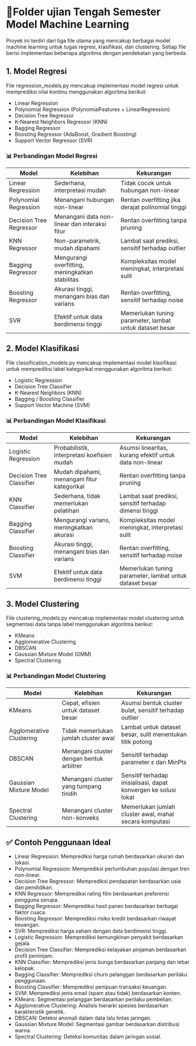 # 📂Folder ujian Tengah Semester Model Machine Learning
Proyek ini terdiri dari tiga file utama yang mencakup berbagai model machine learning untuk tugas regresi, klasifikasi, dan clustering. Setiap file berisi implementasi beberapa algoritma dengan pendekatan yang berbeda.

## 1. Model Regresi
File regression_models.py mencakup implementasi model regresi untuk memprediksi nilai kontinu menggunakan algoritma berikut:
- Linear Regression
- Polynomial Regression (PolynomialFeatures + LinearRegression)
- Decision Tree Regressor
- K-Nearest Neighbors Regressor (KNN)
- Bagging Regressor
- Boosting Regressor (AdaBoost, Gradient Boosting)
- Support Vector Regressor (SVR)
### 📊 Perbandingan Model Regresi
| Model                   | Kelebihan                                       | Kekurangan                                              |
| ----------------------- | ----------------------------------------------- | ------------------------------------------------------- |
| Linear Regression       | Sederhana, interpretasi mudah                   | Tidak cocok untuk hubungan non-linear                   |
| Polynomial Regression   | Menangani hubungan non-linear                   | Rentan overfitting jika derajat polinomial tinggi       |
| Decision Tree Regressor | Menangani data non-linear dan interaksi fitur   | Rentan overfitting tanpa pruning                        |
| KNN Regressor           | Non-parametrik, mudah dipahami                  | Lambat saat prediksi, sensitif terhadap outlier         |
| Bagging Regressor       | Mengurangi overfitting, meningkatkan stabilitas | Kompleksitas model meningkat, interpretasi sulit        |
| Boosting Regressor      | Akurasi tinggi, menangani bias dan varians      | Rentan overfitting, sensitif terhadap noise             |
| SVR                     | Efektif untuk data berdimensi tinggi            | Memerlukan tuning parameter, lambat untuk dataset besar |
  
## 2. Model Klasifikasi
File classification_models.py mencakup implementasi model klasifikasi untuk memprediksi label kategorikal menggunakan algoritma berikut:
- Logistic Regression
- Decision Tree Classifier
- K-Nearest Neighbors (KNN)
- Bagging / Boosting Classifier
- Support Vector Machine (SVM)
### 📊 Perbandingan Model Klasifikasi
| Model                    | Kelebihan                                   | Kekurangan                                              |
| ------------------------ | ------------------------------------------- | ------------------------------------------------------- |
| Logistic Regression      | Probabilistik, interpretasi koefisien mudah | Asumsi linearitas, kurang efektif untuk data non-linear |
| Decision Tree Classifier | Mudah dipahami, menangani fitur kategorikal | Rentan overfitting tanpa pruning                        |
| KNN Classifier           | Sederhana, tidak memerlukan pelatihan       | Lambat saat prediksi, sensitif terhadap dimensi tinggi  |
| Bagging Classifier       | Mengurangi varians, meningkatkan akurasi    | Kompleksitas model meningkat, interpretasi sulit        |
| Boosting Classifier      | Akurasi tinggi, menangani bias dan varians  | Rentan overfitting, sensitif terhadap noise             |
| SVM                      | Efektif untuk data berdimensi tinggi        | Memerlukan tuning parameter, lambat untuk dataset besar |

## 3. Model Clustering
File clustering_models.py mencakup implementasi model clustering untuk segmentasi data tanpa label menggunakan algoritma berikut:
- KMeans
- Agglomerative Clustering
- DBSCAN
- Gaussian Mixture Model (GMM)
- Spectral Clustering
### 📊 Perbandingan Model Clustering
| Model                    | Kelebihan                                | Kekurangan                                                      |
| ------------------------ | ---------------------------------------- | --------------------------------------------------------------- |
| KMeans                   | Cepat, efisien untuk dataset besar       | Asumsi bentuk cluster bulat, sensitif terhadap outlier          |
| Agglomerative Clustering | Tidak memerlukan jumlah cluster awal     | Lambat untuk dataset besar, sulit menentukan titik potong       |
| DBSCAN                   | Menangani cluster dengan bentuk arbitrer | Sensitif terhadap parameter ε dan MinPts                        |
| Gaussian Mixture Model   | Menangani cluster yang tumpang tindih    | Sensitif terhadap inisialisasi, dapat konvergen ke solusi lokal |
| Spectral Clustering      | Menangani cluster non-konveks            | Memerlukan jumlah cluster awal, mahal secara komputasi          |
  
## ✅ Contoh Penggunaan Ideal
- Linear Regression: Memprediksi harga rumah berdasarkan ukuran dan lokasi.
- Polynomial Regression: Memprediksi pertumbuhan populasi dengan tren non-linear.
- Decision Tree Regressor: Memprediksi pendapatan berdasarkan usia dan pendidikan.
- KNN Regressor: Memprediksi rating film berdasarkan preferensi pengguna serupa.
- Bagging Regressor: Memprediksi hasil panen berdasarkan berbagai faktor cuaca.
- Boosting Regressor: Memprediksi risiko kredit berdasarkan riwayat keuangan.
- SVR: Memprediksi harga saham dengan data berdimensi tinggi.
- Logistic Regression: Memprediksi kemungkinan penyakit berdasarkan gejala.
- Decision Tree Classifier: Memprediksi kelayakan pinjaman berdasarkan profil peminjam.
- KNN Classifier: Memprediksi jenis bunga berdasarkan panjang dan lebar kelopak.
- Bagging Classifier: Memprediksi churn pelanggan berdasarkan perilaku penggunaan.
- Boosting Classifier: Memprediksi penipuan transaksi keuangan.
- SVM: Memprediksi jenis email (spam atau tidak) berdasarkan konten.
- KMeans: Segmentasi pelanggan berdasarkan perilaku pembelian.
- Agglomerative Clustering: Analisis hierarki spesies berdasarkan karakteristik genetik.
- DBSCAN: Deteksi anomali dalam data lalu lintas jaringan.
- Gaussian Mixture Model: Segmentasi gambar berdasarkan distribusi warna.
- Spectral Clustering: Deteksi komunitas dalam jaringan sosial.





